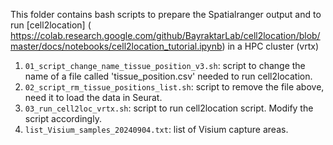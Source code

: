 This folder contains bash scripts to prepare the Spatialranger output and to run [cell2location] ( https://colab.research.google.com/github/BayraktarLab/cell2location/blob/master/docs/notebooks/cell2location_tutorial.ipynb) in a HPC cluster (vrtx)


1) `01_script_change_name_tissue_position_v3.sh`: script to change the name of a file called 'tissue_position.csv' needed to run cell2location.
2) `02_script_rm_tissue_positions_list.sh`: script to remove the file above, need it to load the data in Seurat.
3) `03_run_cell2loc_vrtx.sh`: script to run cell2location script. Modify the script accordingly. 
4) `list_Visium_samples_20240904.txt`: list of Visium capture areas. 

